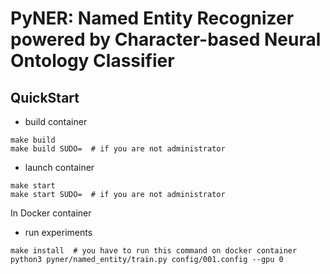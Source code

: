 # PyNER: Named Entity Recognizer powered by Character-based Neural Ontology Classifier

## QuickStart

- build container

```
make build
make build SUDO=  # if you are not administrator
```

- launch container

```
make start
make start SUDO=  # if you are not administrator
```

In Docker container

- run experiments

```
make install  # you have to run this command on docker container
python3 pyner/named_entity/train.py config/001.config --gpu 0
```
